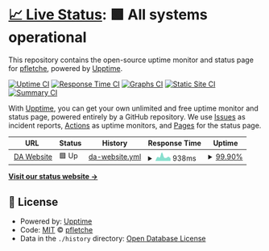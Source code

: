 # [📈 Live Status](https://droneamplified.com): <!--live status--> **🟩 All systems operational**

This repository contains the open-source uptime monitor and status page for [pfletche](https://droneamplified.com), powered by [Upptime](https://github.com/upptime/upptime).

[![Uptime CI](https://github.com/pfletche/da-web-uptime/workflows/Uptime%20CI/badge.svg)](https://github.com/pfletche/da-web-uptime/actions?query=workflow%3A%22Uptime+CI%22)
[![Response Time CI](https://github.com/pfletche/da-web-uptime/workflows/Response%20Time%20CI/badge.svg)](https://github.com/pfletche/da-web-uptime/actions?query=workflow%3A%22Response+Time+CI%22)
[![Graphs CI](https://github.com/pfletche/da-web-uptime/workflows/Graphs%20CI/badge.svg)](https://github.com/pfletche/da-web-uptime/actions?query=workflow%3A%22Graphs+CI%22)
[![Static Site CI](https://github.com/pfletche/da-web-uptime/workflows/Static%20Site%20CI/badge.svg)](https://github.com/pfletche/da-web-uptime/actions?query=workflow%3A%22Static+Site+CI%22)
[![Summary CI](https://github.com/pfletche/da-web-uptime/workflows/Summary%20CI/badge.svg)](https://github.com/pfletche/da-web-uptime/actions?query=workflow%3A%22Summary+CI%22)

With [Upptime](https://upptime.js.org), you can get your own unlimited and free uptime monitor and status page, powered entirely by a GitHub repository. We use [Issues](https://github.com/pfletche/da-web-uptime/issues) as incident reports, [Actions](https://github.com/pfletche/da-web-uptime/actions) as uptime monitors, and [Pages](https://droneamplified.com) for the status page.

<!--start: status pages-->
<!-- This summary is generated by Upptime (https://github.com/upptime/upptime) -->
<!-- Do not edit this manually, your changes will be overwritten -->
<!-- prettier-ignore -->
| URL | Status | History | Response Time | Uptime |
| --- | ------ | ------- | ------------- | ------ |
| <img alt="" src="https://icons.duckduckgo.com/ip3/droneamplified.com.ico" height="13"> [DA Website](https://droneamplified.com) | 🟩 Up | [da-website.yml](https://github.com/pfletche/da-web-uptime/commits/HEAD/history/da-website.yml) | <details><summary><img alt="Response time graph" src="./graphs/da-website/response-time-week.png" height="20"> 938ms</summary><br><a href="https://pfletche.github.io/da-web-uptime/history/da-website"><img alt="Response time 795" src="https://img.shields.io/endpoint?url=https%3A%2F%2Fraw.githubusercontent.com%2Fpfletche%2Fda-web-uptime%2FHEAD%2Fapi%2Fda-website%2Fresponse-time.json"></a><br><a href="https://pfletche.github.io/da-web-uptime/history/da-website"><img alt="24-hour response time 707" src="https://img.shields.io/endpoint?url=https%3A%2F%2Fraw.githubusercontent.com%2Fpfletche%2Fda-web-uptime%2FHEAD%2Fapi%2Fda-website%2Fresponse-time-day.json"></a><br><a href="https://pfletche.github.io/da-web-uptime/history/da-website"><img alt="7-day response time 938" src="https://img.shields.io/endpoint?url=https%3A%2F%2Fraw.githubusercontent.com%2Fpfletche%2Fda-web-uptime%2FHEAD%2Fapi%2Fda-website%2Fresponse-time-week.json"></a><br><a href="https://pfletche.github.io/da-web-uptime/history/da-website"><img alt="30-day response time 788" src="https://img.shields.io/endpoint?url=https%3A%2F%2Fraw.githubusercontent.com%2Fpfletche%2Fda-web-uptime%2FHEAD%2Fapi%2Fda-website%2Fresponse-time-month.json"></a><br><a href="https://pfletche.github.io/da-web-uptime/history/da-website"><img alt="1-year response time 809" src="https://img.shields.io/endpoint?url=https%3A%2F%2Fraw.githubusercontent.com%2Fpfletche%2Fda-web-uptime%2FHEAD%2Fapi%2Fda-website%2Fresponse-time-year.json"></a></details> | <details><summary><a href="https://pfletche.github.io/da-web-uptime/history/da-website">99.90%</a></summary><a href="https://pfletche.github.io/da-web-uptime/history/da-website"><img alt="All-time uptime 99.85%" src="https://img.shields.io/endpoint?url=https%3A%2F%2Fraw.githubusercontent.com%2Fpfletche%2Fda-web-uptime%2FHEAD%2Fapi%2Fda-website%2Fuptime.json"></a><br><a href="https://pfletche.github.io/da-web-uptime/history/da-website"><img alt="24-hour uptime 99.27%" src="https://img.shields.io/endpoint?url=https%3A%2F%2Fraw.githubusercontent.com%2Fpfletche%2Fda-web-uptime%2FHEAD%2Fapi%2Fda-website%2Fuptime-day.json"></a><br><a href="https://pfletche.github.io/da-web-uptime/history/da-website"><img alt="7-day uptime 99.90%" src="https://img.shields.io/endpoint?url=https%3A%2F%2Fraw.githubusercontent.com%2Fpfletche%2Fda-web-uptime%2FHEAD%2Fapi%2Fda-website%2Fuptime-week.json"></a><br><a href="https://pfletche.github.io/da-web-uptime/history/da-website"><img alt="30-day uptime 99.74%" src="https://img.shields.io/endpoint?url=https%3A%2F%2Fraw.githubusercontent.com%2Fpfletche%2Fda-web-uptime%2FHEAD%2Fapi%2Fda-website%2Fuptime-month.json"></a><br><a href="https://pfletche.github.io/da-web-uptime/history/da-website"><img alt="1-year uptime 99.85%" src="https://img.shields.io/endpoint?url=https%3A%2F%2Fraw.githubusercontent.com%2Fpfletche%2Fda-web-uptime%2FHEAD%2Fapi%2Fda-website%2Fuptime-year.json"></a></details>

<!--end: status pages-->

[**Visit our status website →**](https://droneamplified.com)

## 📄 License

- Powered by: [Upptime](https://github.com/upptime/upptime)
- Code: [MIT](./LICENSE) © [pfletche](https://droneamplified.com)
- Data in the `./history` directory: [Open Database License](https://opendatacommons.org/licenses/odbl/1-0/)
